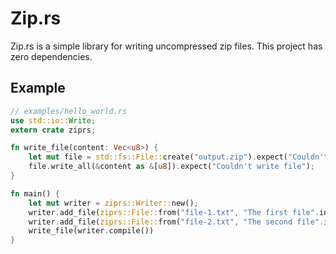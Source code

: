 # Zip.rs

Zip.rs is a simple library for writing uncompressed zip files. This project 
has zero dependencies.

## Example

```rust
// examples/hello_world.rs
use std::io::Write;
extern crate ziprs;

fn write_file(content: Vec<u8>) {
    let mut file = std::fs::File::create("output.zip").expect("Couldn't create file");
    file.write_all(&content as &[u8]).expect("Couldn't write file");
} 

fn main() {
    let mut writer = ziprs::Writer::new();
    writer.add_file(ziprs::File::from("file-1.txt", "The first file".into()));
    writer.add_file(ziprs::File::from("file-2.txt", "The second file".into()));
    write_file(writer.compile())
}
```